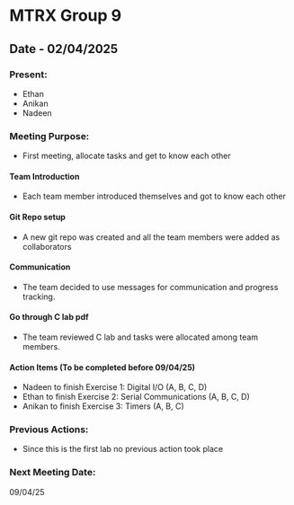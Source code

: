 # MTRX Group 9

##  Date - 02/04/2025
### Present:
- Ethan
- Anikan
- Nadeen

### Meeting Purpose:
- First meeting, allocate tasks and get to know each other
  
#### Team Introduction
- Each team member introduced themselves and got to know each other

#### Git Repo setup
- A new git repo was created and all the team members were added as collaborators 

#### Communication 
- The team decided to use messages for communication and progress tracking.
  
#### Go through C lab pdf
- The team reviewed C lab and tasks were allocated among team members.
  
#### Action Items (To be completed before 09/04/25)
- Nadeen to finish Exercise 1: Digital I/O (A, B, C, D)
- Ethan to finish Exercise 2: Serial Communications (A, B, C, D)
- Anikan to finish Exercise 3: Timers (A, B, C)
  
### Previous Actions:
- Since this is the first lab no previous action took place

### Next Meeting Date:
09/04/25
